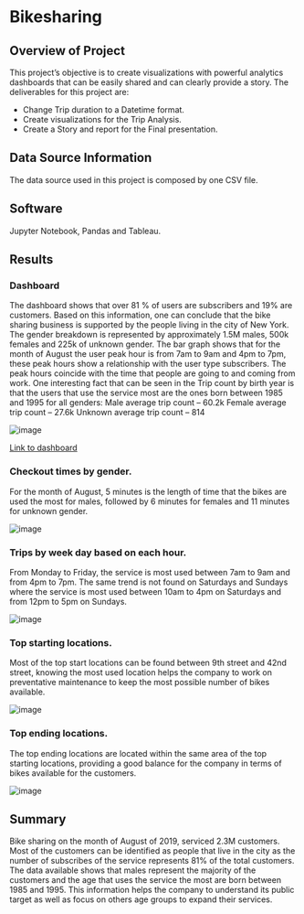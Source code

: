 # Bikesharing

## Overview of Project

This project’s objective is to create visualizations with powerful analytics dashboards that can be easily shared and can clearly provide a story. The deliverables for this project are:

*	Change Trip duration to a Datetime format.
* 	Create visualizations for the Trip Analysis.
*	Create a Story and report for the Final presentation.


## Data Source Information
The data source used in this project is composed by one CSV file. 


## Software
Jupyter Notebook, Pandas and Tableau. 


## Results 


### Dashboard
The dashboard shows that over 81 % of users are subscribers and 19% are customers. Based on this information, one can conclude that the bike sharing business is supported by the people living in the city of New York. The gender breakdown is represented by approximately 1.5M males, 500k females and 225k of unknown gender.
The bar graph shows that for the month of August the user peak hour is from 7am to 9am and 4pm to 7pm, these peak hours show a relationship with the user type subscribers. The peak hours coincide with the time that people are going to and coming from work. One interesting fact that can be seen in the Trip count by birth year is that the users that use the service most are the ones born between 1985 and 1995 for all genders:
Male average trip count – 60.2k
Female average trip count – 27.6k
Unknown average trip count – 814


![image](https://user-images.githubusercontent.com/86136535/135786863-59ae4f79-283c-4f8b-b2fa-204a2370238f.png)


[Link to dashboard](https://public.tableau.com/app/profile/leonardo.aleixo/viz/Book2_16321788320570/Dashboard2?publish=yes)


### Checkout times by gender. 
For the month of August, 5 minutes is the length of time that the bikes are used the most for males, followed by 6 minutes for females and 11 minutes for unknown gender.


![image](https://user-images.githubusercontent.com/86136535/135786951-9e6bbc79-4b11-4502-9e90-2cfe2e7ae552.png)


### Trips by week day based on each hour. 
From Monday to Friday, the service is most used between 7am to 9am and from 4pm to 7pm.  The same trend is not found on Saturdays and Sundays where the service is most used between 10am to 4pm on Saturdays and from 12pm to 5pm on Sundays.


![image](https://user-images.githubusercontent.com/86136535/135786990-5c2e3eaa-3a9b-45bd-9f73-c03f601b3a90.png)


### Top starting locations. 
Most of the top start locations can be found between 9th street and 42nd street, knowing the most used location helps the company to work on preventative maintenance to keep the most possible number of bikes available.


![image](https://user-images.githubusercontent.com/86136535/135787016-85067e8a-2727-47e9-849f-683367e9b794.png)


### Top ending locations.
The top ending locations are located within the same area of the top starting locations, providing a good balance for the company in terms of bikes available for the customers. 


![image](https://user-images.githubusercontent.com/86136535/135787042-05608c2f-6db4-4d2d-807f-574d6e2b5473.png)


## Summary
Bike sharing on the month of August of 2019, serviced 2.3M customers. Most of the customers can be identified as people that live in the city as the number of subscribes of the service represents 81% of the total customers. The data available shows that males represent the majority of the customers and the age that uses the service the most are born between 1985 and 1995. This information helps the company to understand its public target as well as focus on others age groups to expand their services. 




